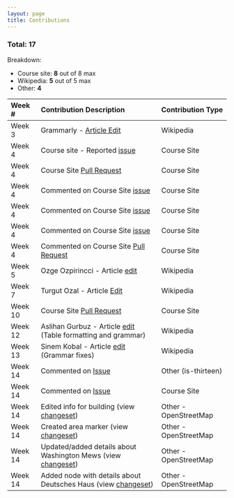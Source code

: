 ```yaml
---
layout: page
title: Contributions
---
```


### Total: 17
Breakdown: 
- Course site: **8** out of 8 max
- Wikipedia: **5** out of 5 max
- Other: **4**


| Week # | Contribution Description | Contribution Type |
| :------------- | :------------- | :------- |
| Week 3  | Grammarly - [Article Edit](https://en.wikipedia.org/wiki/Special:Contributions/Celina725)  | Wikipedia |
| Week 4  | Course site - Reported [issue](https://github.com/joannakl/cs480_s18/issues/13) | Course Site |
| Week 4  | Course Site [Pull Request](https://github.com/joannakl/cs480_s18/pull/49)  | Course Site |
| Week 4  | Commented on Course Site [issue](https://github.com/joannakl/cs480_s18/issues/17)  | Course Site |
| Week 4  | Commented on Course Site [issue](https://github.com/joannakl/cs480_s18/issues/25) | Course Site |
| Week 4  | Commented on Course Site [issue](https://github.com/joannakl/cs480_s18/issues/27) | Course Site |
| Week 4  | Commented on Course Site [Pull Request](https://github.com/joannakl/cs480_s18/pull/75) | Course Site |
| Week 5  | Ozge Ozpirincci - Article [edit](https://en.wikipedia.org/wiki/Special:Contributions/Celina725) | Wikipedia |
| Week 7 | Turgut Ozal - Article [Edit](https://en.wikipedia.org/wiki/Special:Contributions/Celina725) | Wikipedia |
| Week 10 | Course Site [Pull Request](https://github.com/joannakl/cs480_s18/pull/109)  | Course Site |
| Week 12 | Aslihan Gurbuz - Article [edit](https://en.wikipedia.org/w/index.php?title=Asl%C4%B1han_G%C3%BCrb%C3%BCz&diff=prev&oldid=837624979) (Table formatting and grammar) | Wikipedia |
| Week 13 | Sinem Kobal - Article [edit](https://en.wikipedia.org/w/index.php?title=Sinem_Kobal&diff=prev&oldid=837803345) (Grammar fixes) | Wikipedia |
| Week 14 | Commented on [Issue](https://github.com/jezen/is-thirteen/issues/581#issuecomment-386770903) | Other (is-thirteen) |
| Week 14 | Commented on [Issue](https://github.com/joannakl/cs480_s18/issues/115) | Course Site |
| Week 14 | Edited info for building (view [changeset](https://www.openstreetmap.org/changeset/58773978)) | Other - OpenStreetMap |
| Week 14 | Created area marker (view [changeset](https://www.openstreetmap.org/changeset/58774087)) | Other - OpenStreetMap |
| Week 14 | Updated/added details about Washington Mews (view [changeset](https://www.openstreetmap.org/changeset/58774126)) | Other - OpenStreetMap |
| Week 14 | Added node with details about Deutsches Haus (view [changeset](https://www.openstreetmap.org/changeset/58774157)) | Other - OpenStreetMap |